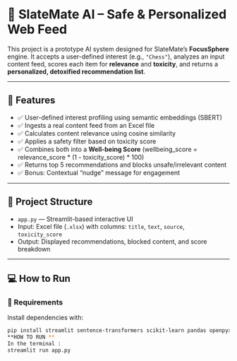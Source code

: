 # 🧠 SlateMate AI – Safe & Personalized Web Feed

This project is a prototype AI system designed for SlateMate’s **FocusSphere** engine. It accepts a user-defined interest (e.g., `"Chess"`), analyzes an input content feed, scores each item for **relevance** and **toxicity**, and returns a **personalized, detoxified recommendation list**.

---

## 🎯 Features

- ✅ User-defined interest profiling using semantic embeddings (SBERT)
- ✅ Ingests a real content feed from an Excel file
- ✅ Calculates content relevance using cosine similarity
- ✅ Applies a safety filter based on toxicity score
- ✅ Combines both into a **Well-being Score** (wellbeing_score = relevance_score * (1 - toxicity_score) * 100)
- ✅ Returns top 5 recommendations and blocks unsafe/irrelevant content
- ✅ Bonus: Contextual “nudge” message for engagement

---

## 📂 Project Structure

- `app.py` — Streamlit-based interactive UI
- Input: Excel file (`.xlsx`) with columns: `title`, `text`, `source`, `toxicity_score`
- Output: Displayed recommendations, blocked content, and score breakdown

---

## 💻 How to Run

### 🔧 Requirements
Install dependencies with:
```bash
pip install streamlit sentence-transformers scikit-learn pandas openpyxl
**HOW TO RUN **
In the terminal :
streamlit run app.py



